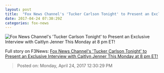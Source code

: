 ```yaml
---
layout: post
title:  "Fox News Channel's 'Tucker Carlson Tonight' to Present an Exclusive Interview with Caitlyn Jenner This Monday at 8 pm ET!"
date: 2017-04-24 07:30:29Z
categories: fox-news
---
```


![Fox News Channel's 'Tucker Carlson Tonight' to Present an Exclusive Interview with Caitlyn Jenner This Monday at 8 pm ET!](http://nation.foxnews.com/sites/nation.foxnews.com/files/styles/story_624_300/public/TUCKER_SPLIT.jpg)




Full story on F3News: [Fox News Channel's 'Tucker Carlson Tonight' to Present an Exclusive Interview with Caitlyn Jenner This Monday at 8 pm ET!](http://www.f3nws.com/n/ymPpWG)

> Posted on: Monday, April 24, 2017 12:30:29 PM
